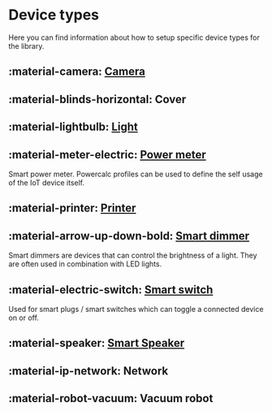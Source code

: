 # Device types

Here you can find information about how to setup specific device types for the library.

## :material-camera: [Camera](camera.md)

## :material-blinds-horizontal: Cover

## :material-lightbulb: [Light](light.md)

## :material-meter-electric: [Power meter](power-meter.md)

Smart power meter. Powercalc profiles can be used to define the self usage of the IoT device itself.

## :material-printer: [Printer](printer.md)

## :material-arrow-up-down-bold: [Smart dimmer](smart-dimmer.md)

Smart dimmers are devices that can control the brightness of a light. They are often used in combination with LED lights.

## :material-electric-switch: [Smart switch](smart-switch.md)

Used for smart plugs / smart switches which can toggle a connected device on or off.

## :material-speaker: [Smart Speaker](smart-speaker.md)

## :material-ip-network: Network

## :material-robot-vacuum: Vacuum robot
